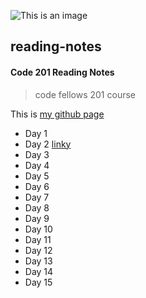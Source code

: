 ![This is an image](https://myoctocat.com/assets/images/base-octocat.svg)

## reading-notes

#### Code 201 Reading Notes

> code fellows 201 course

This is [my github page](https://github.com/mvrk/reading-notes)

- Day 1
- Day 2 [linky](src/class-02.md#section)
- Day 3
- Day 4
- Day 5
- Day 6
- Day 7
- Day 8
- Day 9
- Day 10
- Day 11
- Day 12
- Day 13
- Day 14
- Day 15
